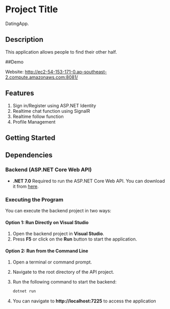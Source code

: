 # Project Title

DatingApp.

## Description

This application allows people to find their other half.

##Demo

Website: http://ec2-54-153-171-0.ap-southeast-2.compute.amazonaws.com:8081/

## Features

1. Sign in/Register using ASP.NET Identity
2. Realtime chat function using SignalR
3. Realtime follow function
4. Profile Management

## Getting Started

## Dependencies

### Backend (ASP.NET Core Web API)

- **.NET 7.0**
  Required to run the ASP.NET Core Web API. You can download it from [here](https://dotnet.microsoft.com/download/dotnet).

### Executing the Program

You can execute the backend project in two ways:

#### Option 1: Run Directly on Visual Studio
1. Open the backend project in **Visual Studio**.
2. Press **F5** or click on the **Run** button to start the application.

#### Option 2: Run from the Command Line
1. Open a terminal or command prompt.
2. Navigate to the root directory of the API project.
3. Run the following command to start the backend:

   ```bash
   dotnet run
4. You can navigate to **http://localhost:7225** to access the application

